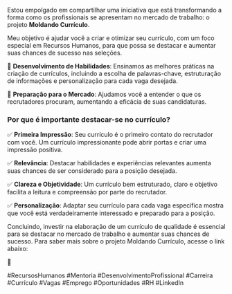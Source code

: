 Estou empolgado em compartilhar uma iniciativa que está transformando a forma como os profissionais se apresentam no mercado de trabalho: o projeto **Moldando Currículo**.



Meu objetivo é ajudar você a criar e otimizar seu currículo, com um foco especial em Recursos Humanos, para que possa se destacar e aumentar suas chances de sucesso nas seleções.



🔹 **Desenvolvimento de Habilidades**: Ensinamos as melhores práticas na criação de currículos, incluindo a escolha de palavras-chave, estruturação de informações e personalização para cada vaga desejada.



🔹 **Preparação para o Mercado**: Ajudamos você a entender o que os recrutadores procuram, aumentando a eficácia de suas candidaturas.



### Por que é importante destacar-se no currículo?



✅ **Primeira Impressão**: Seu currículo é o primeiro contato do recrutador com você. Um currículo impressionante pode abrir portas e criar uma impressão positiva.



✅ **Relevância**: Destacar habilidades e experiências relevantes aumenta suas chances de ser considerado para a posição desejada.



✅ **Clareza e Objetividade**: Um currículo bem estruturado, claro e objetivo facilita a leitura e compreensão por parte do recrutador.



✅ **Personalização**: Adaptar seu currículo para cada vaga específica mostra que você está verdadeiramente interessado e preparado para a posição.



Concluindo, investir na elaboração de um currículo de qualidade é essencial para se destacar no mercado de trabalho e aumentar suas chances de sucesso. Para saber mais sobre o projeto Moldando Currículo, acesse o link abaixo:



🔗



#RecursosHumanos #Mentoria #DesenvolvimentoProfissional #Carreira #Currículo #Vagas #Emprego #Oportunidades #RH #LinkedIn
